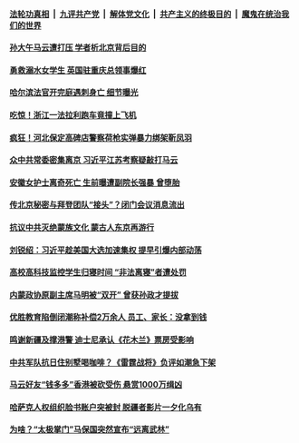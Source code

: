 

####  [法轮功真相](../../../../basic/blob/master/README.md?t=11171531) &nbsp;|&nbsp; [九评共产党](../../../../9ping.md/blob/master/README.md?t=11171531) &nbsp;|&nbsp; [解体党文化](../../../../jtdwh.md/blob/master/README.md?t=11171531)  &nbsp;|&nbsp; [共产主义的终极目的](../../../../gczydzjmd.md/blob/master/README.md?t=11171531) &nbsp;|&nbsp; [魔鬼在统治我们的世界](../../../../mgztzwmdsj.md/blob/master/README.md?t=11171531) 

#### [孙大午马云遭打压 学者析北京背后目的](../pages/soh5/443698.md?t=11171531) 
#### [勇救溺水女学生 英国驻重庆总领事爆红](../pages/soh5/443683.md?t=11171531) 
#### [哈尔滨法官开完庭遇刺身亡 细节曝光](../pages/soh5/443668.md?t=11171531) 
#### [吃惊！浙江一法拉利跑车竟撞上飞机 ](../pages/soh5/443662.md?t=11171531) 
#### [疯狂！河北保定高碑店警察荷枪实弹暴力绑架靳凤羽](../pages/soh5/443608.md?t=11171531) 
#### [众中共常委密集离京 习近平江苏考察疑敲打马云 ](../pages/soh5/443539.md?t=11171531) 
#### [安徽女护士离奇死亡 生前曝遭副院长强暴 曾堕胎](../pages/soh5/443530.md?t=11171531) 
#### [传北京秘密与拜登团队“接头”？闭门会议消息流出](../pages/soh5/443485.md?t=11171531) 
#### [抗议中共灭绝蒙族文化 蒙古人东京再游行](../pages/soh5/443440.md?t=11171531) 
#### [刘锐绍：习近平趁美国大选加速集权 提早引爆内部动荡](../pages/soh5/443443.md?t=11171531) 
#### [高校高科技监控学生归寝时间 “非法离寝”者遭处罚](../pages/soh5/443428.md?t=11171531) 
#### [内蒙政协原副主席马明被“双开” 曾获孙政才提拔](../pages/soh5/443425.md?t=11171531) 
#### [优胜教育陷倒闭潮称补偿2万余人 员工、家长：没拿到钱](../pages/soh5/443413.md?t=11171531) 
#### [鸣谢新疆及撑港警 迪士尼承认《花木兰》票房受影响](../pages/soh5/443386.md?t=11171531) 
#### [中共军队抗日住别墅喝咖啡？《雷霆战将》负评如潮急下架](../pages/soh5/443371.md?t=11171531) 
#### [马云好友“钱多多”香港被砍受伤 悬赏1000万缉凶](../pages/soh5/443338.md?t=11171531) 
#### [ 哈萨克人权组织脸书账户突被封 脱疆者影片一夕化乌有](../pages/soh5/443350.md?t=11171531) 
#### [为啥？“太极掌门”马保国突然宣布“远离武林”](../pages/soh5/443335.md?t=11171531) 
